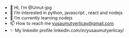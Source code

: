 - 👋 Hi, I’m @Umut-jpg
- 👀 I’m interested in python, javascript , react and nodejs
- 🌱 I’m currently learning nodejs
- 📫 How to reach me yusaumutyerlicay@gmail.com
- ✨ My linkedin profile linkedin.com/in/yusaumutyerlicay/

